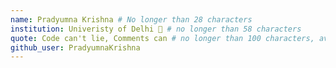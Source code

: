 ```yaml
---
name: Pradyumna Krishna # No longer than 28 characters
institution: Univeristy of Delhi 🚩 # no longer than 58 characters
quote: Code can't lie, Comments can # no longer than 100 characters, avoid using quotes(") to guarantee the format remains the same.
github_user: PradyumnaKrishna
---
```

